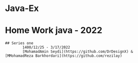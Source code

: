 # Java-Ex
# Home Work java - 2022
    ## Series one  
            1400/12/25 - 3/17/2022
            [MohamadAmin Seydi](https://github.com/DrDesignX) & [MMohamadReza Barkhordari](https://github.com/rezilay)
